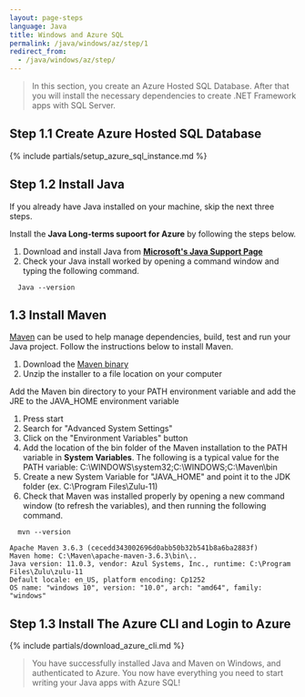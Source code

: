 ```yaml
---
layout: page-steps
language: Java
title: Windows and Azure SQL
permalink: /java/windows/az/step/1
redirect_from:
  - /java/windows/az/step/
---
```


> In this section, you create an Azure Hosted SQL Database. After that you will install the necessary dependencies to create .NET Framework apps with SQL Server. 

## Step 1.1 Create Azure Hosted SQL Database

{% include partials/setup_azure_sql_instance.md %}

## Step 1.2 Install Java

If you already have Java installed on your machine, skip the next three steps.

Install the **Java Long-terms supoort for Azure** by following the steps below.

1. Download and install Java from [**Microsoft's Java Support Page**](https://docs.microsoft.com/en-us/java/azure/jdk/java-jdk-install?view=azure-java-stable)
2.  Check your Java install worked by opening a command window and typing the following command.

```terminal
  Java --version
```

## 1.3 Install Maven

[Maven](https://maven.apache.org/) can be used to help manage dependencies, build, test and run your Java project. Follow the instructions below to install Maven.

1. Download the [Maven binary](https://downloads.apache.org/maven/maven-3/3.6.3/binaries/apache-maven-3.6.3-bin.zip)
2. Unzip the installer to a file location on your computer

Add the Maven bin directory to your PATH environment variable and add the JRE to the JAVA_HOME environment variable

1. Press start 
2. Search for "Advanced System Settings" 
3. Click on the "Environment Variables" button 
4. Add the location of the bin folder of the Maven installation to the PATH variable in **System Variables**. The following is a typical value for the PATH variable: C:\WINDOWS\system32;C:\WINDOWS;C:\Maven\bin
5. Create a new System Variable for "JAVA_HOME" and point it to the JDK folder (ex. C:\Program Files\Zulu-11)
6. Check that Maven was installed properly by opening a new command window (to refresh the variables), and then running the following command.

```terminal
  mvn --version
```

```results
Apache Maven 3.6.3 (cecedd343002696d0abb50b32b541b8a6ba2883f)
Maven home: C:\Maven\apache-maven-3.6.3\bin\..
Java version: 11.0.3, vendor: Azul Systems, Inc., runtime: C:\Program Files\Zulu\zulu-11
Default locale: en_US, platform encoding: Cp1252
OS name: "windows 10", version: "10.0", arch: "amd64", family: "windows"
```

## Step 1.3 Install The Azure CLI and Login to Azure

{% include partials/download_azure_cli.md %}


> You have successfully installed Java and Maven on Windows, and authenticated to Azure. You now have everything you need to start writing your Java apps with Azure SQL!
